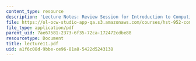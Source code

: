 ```yaml
---
content_type: resource
description: 'Lecture Notes: Review Session for Introduction to Computing.'
file: https://ol-ocw-studio-app-qa.s3.amazonaws.com/courses/hst-952-computing-for-biomedical-scientists-fall-2002/a1f6c08d9bbece9681a85422d5243138_lecture11.pdf
file_type: application/pdf
parent_uid: 7ae67581-2373-6f35-72ca-172472cdbe88
resourcetype: Document
title: lecture11.pdf
uid: a1f6c08d-9bbe-ce96-81a8-5422d5243138
---
```

